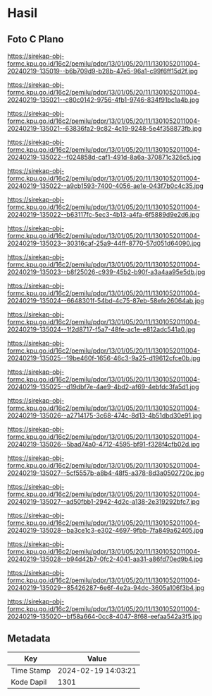 # Hasil

## Foto C Plano

https://sirekap-obj-formc.kpu.go.id/16c2/pemilu/pdpr/13/01/05/20/11/1301052011004-20240219-135019--b6b709d9-b28b-47e5-96a1-c99f6ff15d2f.jpg

https://sirekap-obj-formc.kpu.go.id/16c2/pemilu/pdpr/13/01/05/20/11/1301052011004-20240219-135021--c80c0142-9756-4fb1-9746-834f91bc1a4b.jpg

https://sirekap-obj-formc.kpu.go.id/16c2/pemilu/pdpr/13/01/05/20/11/1301052011004-20240219-135021--63836fa2-9c82-4c19-9248-5e4f358873fb.jpg

https://sirekap-obj-formc.kpu.go.id/16c2/pemilu/pdpr/13/01/05/20/11/1301052011004-20240219-135022--f024858d-caf1-491d-8a6a-370871c326c5.jpg

https://sirekap-obj-formc.kpu.go.id/16c2/pemilu/pdpr/13/01/05/20/11/1301052011004-20240219-135022--a9cb1593-7400-4056-ae1e-043f7b0c4c35.jpg

https://sirekap-obj-formc.kpu.go.id/16c2/pemilu/pdpr/13/01/05/20/11/1301052011004-20240219-135022--b63117fc-5ec3-4b13-a4fa-6f5889d9e2d6.jpg

https://sirekap-obj-formc.kpu.go.id/16c2/pemilu/pdpr/13/01/05/20/11/1301052011004-20240219-135023--30316caf-25a9-44ff-8770-57d051d64090.jpg

https://sirekap-obj-formc.kpu.go.id/16c2/pemilu/pdpr/13/01/05/20/11/1301052011004-20240219-135023--b8f25026-c939-45b2-b90f-a3a4aa95e5db.jpg

https://sirekap-obj-formc.kpu.go.id/16c2/pemilu/pdpr/13/01/05/20/11/1301052011004-20240219-135024--6648301f-54bd-4c75-87eb-58efe26064ab.jpg

https://sirekap-obj-formc.kpu.go.id/16c2/pemilu/pdpr/13/01/05/20/11/1301052011004-20240219-135024--1f2d8717-f5a7-48fe-ac1e-e812adc541a0.jpg

https://sirekap-obj-formc.kpu.go.id/16c2/pemilu/pdpr/13/01/05/20/11/1301052011004-20240219-135025--19be460f-1656-46c3-9a25-d19612cfce0b.jpg

https://sirekap-obj-formc.kpu.go.id/16c2/pemilu/pdpr/13/01/05/20/11/1301052011004-20240219-135025--d19dbf7e-4ae9-4bd2-af69-4ebfdc3fa5d1.jpg

https://sirekap-obj-formc.kpu.go.id/16c2/pemilu/pdpr/13/01/05/20/11/1301052011004-20240219-135026--a2714175-3c68-474c-8d13-4b51dbd30e91.jpg

https://sirekap-obj-formc.kpu.go.id/16c2/pemilu/pdpr/13/01/05/20/11/1301052011004-20240219-135026--5bad74a0-4712-4595-bf91-f328f4cfb02d.jpg

https://sirekap-obj-formc.kpu.go.id/16c2/pemilu/pdpr/13/01/05/20/11/1301052011004-20240219-135027--5cf5557b-a8b4-48f5-a378-8d3a0502720c.jpg

https://sirekap-obj-formc.kpu.go.id/16c2/pemilu/pdpr/13/01/05/20/11/1301052011004-20240219-135027--ad50fbb1-2942-4d2c-a138-2e319292bfc7.jpg

https://sirekap-obj-formc.kpu.go.id/16c2/pemilu/pdpr/13/01/05/20/11/1301052011004-20240219-135028--ba3ce1c3-e302-4697-9fbb-7fa849a62405.jpg

https://sirekap-obj-formc.kpu.go.id/16c2/pemilu/pdpr/13/01/05/20/11/1301052011004-20240219-135028--b94d42b7-0fc2-4041-aa31-a86fd70ed9b4.jpg

https://sirekap-obj-formc.kpu.go.id/16c2/pemilu/pdpr/13/01/05/20/11/1301052011004-20240219-135029--85426287-6e6f-4e2a-94dc-3605a106f3b4.jpg

https://sirekap-obj-formc.kpu.go.id/16c2/pemilu/pdpr/13/01/05/20/11/1301052011004-20240219-135020--bf58a664-0cc8-4047-8f68-eefaa542a3f5.jpg


## Metadata

| Key        | Value               |
| ---------- | ------------------- |
| Time Stamp | 2024-02-19 14:03:21 |
| Kode Dapil | 1301                |



